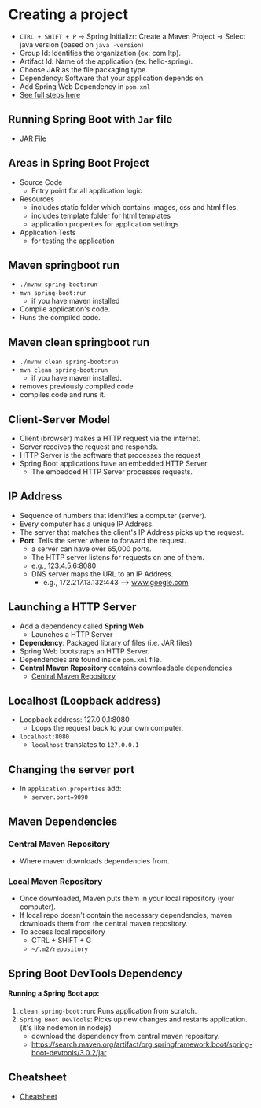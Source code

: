 # Creating a project

- `CTRL + SHIFT + P` -> Spring Initializr: Create a Maven Project -> Select java version (based on `java -version`)
- Group Id: Identifies the organization (ex: com.ltp).
- Artifact Id: Name of the application (ex: hello-spring).
- Choose JAR as the file packaging type.
- Dependency: Software that your application depends on.
- Add Spring Web Dependency in `pom.xml`
- [See full steps here](https://www.learnthepart.com/course/af54547f-e993-47bd-ad51-d7c7270c4e50/fadc9aa8-24dc-41fd-b8ee-1a4c55e32205)

## Running Spring Boot with `Jar` file

- [JAR File](https://www.learnthepart.com/course/af54547f-e993-47bd-ad51-d7c7270c4e50/9383b899-fcc5-4943-8874-89d36476396e)

## Areas in Spring Boot Project

- Source Code
  - Entry point for all application logic
- Resources
  - includes static folder which contains images, css and html files.
  - includes template folder for html templates
  - application.properties for application settings
- Application Tests
  - for testing the application

## Maven springboot run

- `./mvnw spring-boot:run`
- `mvn spring-boot:run`
  - if you have maven installed
- Compile application's code.
- Runs the compiled code.

## Maven clean springboot run

- `./mvnw clean spring-boot:run`
- `mvn clean spring-boot:run`
  - if you have maven installed.
- removes previously compiled code
- compiles code and runs it.

## Client-Server Model

- Client (browser) makes a HTTP request via the internet.
- Server receives the request and responds.
- HTTP Server is the software that processes the request
- Spring Boot applications have an embedded HTTP Server
  - The embedded HTTP Server processes requests.

## IP Address

- Sequence of numbers that identifies a computer (server).
- Every computer has a unique IP Address.
- The server that matches the client's IP Address picks up the request.
- **Port**: Tells the server where to forward the request.
  - a server can have over 65,000 ports.
  - The HTTP server listens for requests on one of them.
  - e.g., 123.4.5.6:8080
  - DNS server maps the URL to an IP Address.
    - e.g., 172.217.13.132:443 --> www.google.com

## Launching a HTTP Server

- Add a dependency called **Spring Web**
  - Launches a HTTP Server
- **Dependency**: Packaged library of files (i.e. JAR files)
- Spring Web bootstraps an HTTP Server.
- Dependencies are found inside `pom.xml` file.
- **Central Maven Repository** contains downloadable dependencies
  - [Central Maven Repository](https://mvnrepository.com/artifact/org.springframework.boot/spring-boot-starter-web)

## Localhost (Loopback address)

- Loopback address: 127.0.0.1:8080
  - Loops the request back to your own computer.
- `localhost:8080`
  - `localhost` translates to `127.0.0.1`

## Changing the server port

- In `application.properties` add:
  - `server.port=9090`

## Maven Dependencies

### Central Maven Repository

- Where maven downloads dependencies from.

### Local Maven Repository

- Once downloaded, Maven puts them in your local repository (your computer).
- If local repo doesn't contain the necessary dependencies, maven downloads them from the central maven repository.
- To access local repository
  - CTRL + SHIFT + G
  - `~/.m2/repository`

## Spring Boot DevTools Dependency

#### Running a Spring Boot app:

1. `clean spring-boot:run`: Runs application from scratch.
2. `Spring Boot DevTools`: Picks up new changes and restarts application. (it's like nodemon in nodejs)
   - download the dependency from central maven repository.
   - https://search.maven.org/artifact/org.springframework.boot/spring-boot-devtools/3.0.2/jar

## Cheatsheet

- [Cheatsheet](https://www.learnthepart.com/course/af54547f-e993-47bd-ad51-d7c7270c4e50/7899da2b-131f-4caa-b3b3-96bc0888aca8)
